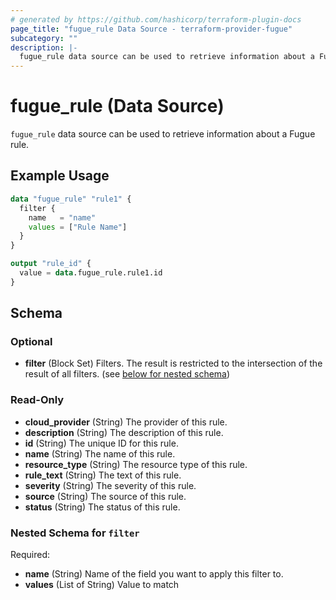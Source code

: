 ```yaml
---
# generated by https://github.com/hashicorp/terraform-plugin-docs
page_title: "fugue_rule Data Source - terraform-provider-fugue"
subcategory: ""
description: |-
  fugue_rule data source can be used to retrieve information about a Fugue rule.
---
```


# fugue_rule (Data Source)

`fugue_rule` data source can be used to retrieve information about a Fugue rule.

## Example Usage

```terraform
data "fugue_rule" "rule1" {
  filter {
    name   = "name"
    values = ["Rule Name"]
  }
}

output "rule_id" {
  value = data.fugue_rule.rule1.id
}
```

<!-- schema generated by tfplugindocs -->
## Schema

### Optional

- **filter** (Block Set) Filters. The result is restricted to the intersection of the result of all filters. (see [below for nested schema](#nestedblock--filter))

### Read-Only

- **cloud_provider** (String) The provider of this rule.
- **description** (String) The description of this rule.
- **id** (String) The unique ID for this rule.
- **name** (String) The name of this rule.
- **resource_type** (String) The resource type of this rule.
- **rule_text** (String) The text of this rule.
- **severity** (String) The severity of this rule.
- **source** (String) The source of this rule.
- **status** (String) The status of this rule.

<a id="nestedblock--filter"></a>
### Nested Schema for `filter`

Required:

- **name** (String) Name of the field you want to apply this filter to.
- **values** (List of String) Value to match


